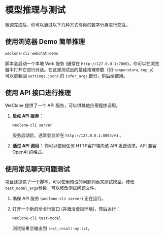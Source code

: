 # 模型推理与测试

微调完成后，你可以通过以下几种方式与你的数字分身进行交互。

## 使用浏览器 Demo 简单推理

```bash
weclone-cli webchat-demo
```

脚本会启动一个本地 Web 服务 (通常在 `http://127.0.0.1:7860`)，你可以在浏览器中打开它进行对话。在这里测试出的最佳推理参数（如 `temperature`, `top_p`）可以更新回 `settings.jsonc` 的 `infer_args` 部分，供后续使用。

## 使用 API 接口进行推理

WeClone 提供了一个 API 服务，可以供其他应用程序调用。

1. **启动 API 服务：**

   ```bash
   weclone-cli server
   ```

   服务启动后，通常会监听在 `http://127.0.0.1:8005/v1` 。

2. **通过 API 调用：**
   你可以使用任何 HTTP客户端向该 API 发送请求。API 兼容 OpenAI 的格式。

## 使用常见聊天问题测试

项目还提供了一个脚本，可以使用预设的问题列表来测试模型。修改`test_model_args`参数，可以修改测试问题文件。

1. 确保 API 服务 (`weclone-cli server`) 正在运行。

2. 打开一个新的命令行窗口 (并激活虚拟环境)，然后运行：

   ```bash
   weclone-cli test-model
   ```
   测试结果会输出到 `test_result-my.txt`。